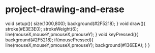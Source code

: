 # project-drawing-and-erase
void setup(){  size(1000,800);   background(#2F5218); }   void draw(){ stroke(#E3E3E0);  strokeWeight(6);  line(mouseX,mouseY,pmouseX,pmouseY); }  void keyPressed(){ background(#2F5218);  if(mousePressed){      line(mouseX,mouseY,pmouseX,pmouseY);   background(#136EEA); }   }      
